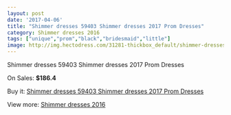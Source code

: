 ```yaml
---
layout: post
date: '2017-04-06'
title: "Shimmer dresses 59403 Shimmer dresses 2017 Prom Dresses"
category: Shimmer dresses 2016
tags: ["unique","prom","black","bridesmaid","little"]
image: http://img.hectodress.com/31281-thickbox_default/shimmer-dresses-59403-shimmer-dresses-2012-prom-dresses.jpg
---
```

Shimmer dresses 59403 Shimmer dresses 2017 Prom Dresses

On Sales: **$186.4**
<a href="https://www.hectodress.com/shimmer-dresses-2013/14340-shimmer-dresses-59403-shimmer-dresses-2012-prom-dresses.html"><amp-img layout="responsive" width="600" height="600" src="//img.hectodress.com/31281-thickbox_default/shimmer-dresses-59403-shimmer-dresses-2012-prom-dresses.jpg" alt="Shimmer dresses 59403 Shimmer dresses 2017 Prom Dresses 0" /></a>
<a href="https://www.hectodress.com/shimmer-dresses-2013/14340-shimmer-dresses-59403-shimmer-dresses-2012-prom-dresses.html"><amp-img layout="responsive" width="600" height="600" src="//img.hectodress.com/31282-thickbox_default/shimmer-dresses-59403-shimmer-dresses-2012-prom-dresses.jpg" alt="Shimmer dresses 59403 Shimmer dresses 2017 Prom Dresses 1" /></a>

Buy it: [Shimmer dresses 59403 Shimmer dresses 2017 Prom Dresses](https://www.hectodress.com/shimmer-dresses-2013/14340-shimmer-dresses-59403-shimmer-dresses-2012-prom-dresses.html "Shimmer dresses 59403 Shimmer dresses 2017 Prom Dresses")

View more: [Shimmer dresses 2016](https://www.hectodress.com/254-shimmer-dresses-2013 "Shimmer dresses 2016")